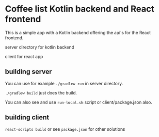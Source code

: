 # Coffee list Kotlin backend and React frontend

This is a simple app with a Kotlin backend offering the api's for the React frontend.

server directory for kotlin backend

client for react app

## building server

You can use for example `./gradlew run` in server directory.

`./gradlew build` just does the build.

You can also see and use `run-local.sh` script or client/package.json also.

## building client

`react-scripts build` or see `package.json` for other solutions